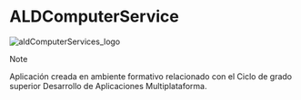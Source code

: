 # ALDComputerService


![aldComputerServices_logo](https://github.com/alexojeac/ALDComputerService/assets/115101058/4a7e28d7-1774-4c76-a753-ccf210daaa49)

> [!NOTE]
> Aplicación creada en ambiente formativo relacionado con el Ciclo de grado superior Desarrollo de Aplicaciones Multiplataforma.
